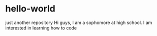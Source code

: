 # hello-world
just another repository 
Hi guys, 
I am a sophomore at high school. 
I am interested in learning how to code 
